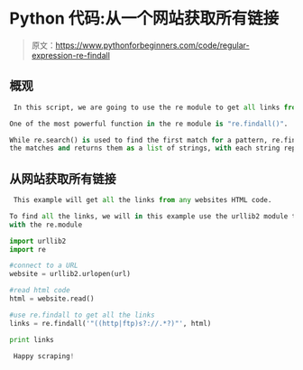 # Python 代码:从一个网站获取所有链接

> 原文：<https://www.pythonforbeginners.com/code/regular-expression-re-findall>

## 概观

```py
 In this script, we are going to use the re module to get all links from any website. 

One of the most powerful function in the re module is "re.findall()".

While re.search() is used to find the first match for a pattern, re.findall() finds *all*
the matches and returns them as a list of strings, with each string representing one match. 
```

## 从网站获取所有链接

```py
 This example will get all the links from any websites HTML code. 

To find all the links, we will in this example use the urllib2 module together
with the re.module 
```

```py
import urllib2
import re

#connect to a URL
website = urllib2.urlopen(url)

#read html code
html = website.read()

#use re.findall to get all the links
links = re.findall('"((http|ftp)s?://.*?)"', html)

print links

```

```py
 Happy scraping! 
```